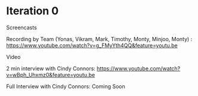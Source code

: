 # Iteration 0

Screencasts

Recording by Team (Yonas, Vikram, Mark, Timothy, Monty, Minjoo, Monty) : https://www.youtube.com/watch?v=g_FMyYth4QQ&feature=youtu.be


Video

2 min interview with Cindy Connors: https://www.youtube.com/watch?v=wBph_Uhxmz0&feature=youtu.be

Full Interview with Cindy Connors: Coming Soon

